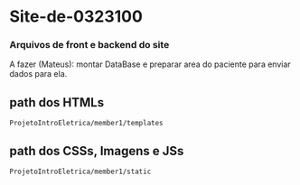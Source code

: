 # Site-de-0323100
### Arquivos de front e backend do site

A fazer (Mateus): montar DataBase e preparar area do paciente para enviar dados para ela.


## path dos HTMLs
```ProjetoIntroEletrica/member1/templates```

## path dos CSSs, Imagens e JSs
```ProjetoIntroEletrica/member1/static```
